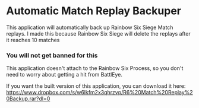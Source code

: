 # Automatic Match Replay Backuper

This application will automatically back up Rainbow Six Siege Match replays.
I made this because Rainbow Six Siege will delete the replays after it reaches 10 matches

### You will not get banned for this
This application doesn't attach to the Rainbow Six Process, so you don't need to worry about getting a hit from BattlEye.
 
 If you want the built version of this application, you can download it here:
 https://www.dropbox.com/s/w6lkfm2x3qhrzvp/R6%20Match%20Replay%20Backup.rar?dl=0
